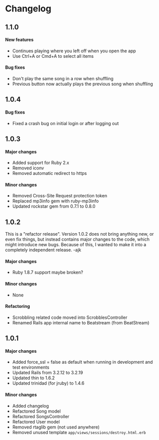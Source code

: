 Changelog
=========

## 1.1.0

#### New features

- Continues playing where you left off when you open the app
- Use Ctrl+A or Cmd+A to select all items

#### Bug fixes

- Don't play the same song in a row when shuffling
- Previous button now actually plays the previous song when shuffling


## 1.0.4

#### Bug fixes

- Fixed a crash bug on initial login or after logging out


## 1.0.3

#### Major changes

- Added support for Ruby 2.x
- Removed iconv
- Removed automatic redirect to https

#### Minor changes

- Removed Cross-Site Request protection token
- Replaced mp3info gem with ruby-mp3info
- Updated rockstar gem from 0.7.1 to 0.8.0


## 1.0.2

This is a "refactor release". Version 1.0.2 does not bring anything new, or even
fix things, but instead contains major changes to the code, which might
introduce new bugs. Because of this, I wanted to make it into a completely
independent release. -ajk

#### Major changes

- Ruby 1.8.7 support maybe broken?

#### Minor changes

- None

#### Refactoring

- Scrobbling related code moved into ScrobblesController
- Renamed Rails app internal name to Beatstream (from BeatStream)


## 1.0.1

#### Major changes

- Added force_ssl = false as default when running in development and test environments
- Updated Rails from 3.2.12 to 3.2.19
- Updated thin to 1.6.2
- Updated trinidad (for jruby) to 1.4.6

#### Minor changes

- Added changelog
- Refactored Song model
- Refactored SongsController
- Refactored User model
- Removed rtaglib gem (not used anywhere)
- Removed unused template `app/views/sessions/destroy.html.erb`
